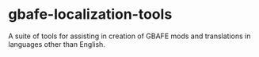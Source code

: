 # gbafe-localization-tools
A suite of tools for assisting in creation of GBAFE mods and translations in languages other than English.
